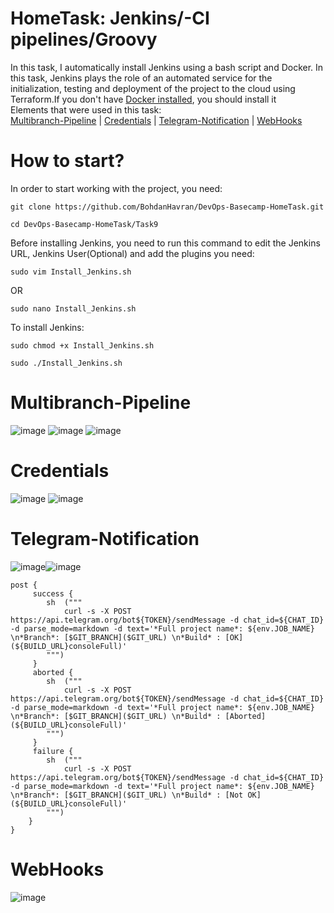 # HomeTask: Jenkins/-CI pipelines/Groovy
In this task, I automatically install Jenkins using a bash script and Docker. In this task, Jenkins plays the role of an automated service for the 
initialization, testing and deployment of the project to the cloud using Terraform.If you don't have [Docker installed](https://docs.docker.com/engine/install/ubuntu/), you should install it<br> Elements that were used in this task:<br>
[Multibranch-Pipeline](#Multibranch-Pipeline) | [Credentials](#Credentials) | [Telegram-Notification](#Telegram-Notification) | [WebHooks](#WebHooks)

# How to start?

In order to start working with the project, you need:
```
git clone https://github.com/BohdanHavran/DevOps-Basecamp-HomeTask.git
```
```
cd DevOps-Basecamp-HomeTask/Task9
```
Before installing Jenkins, you need to run this command to edit the Jenkins URL, Jenkins User(Optional) and add the plugins you need:
```
sudo vim Install_Jenkins.sh
```
OR
```
sudo nano Install_Jenkins.sh
```
To install Jenkins:
```
sudo chmod +x Install_Jenkins.sh
```
```
sudo ./Install_Jenkins.sh
```

# <a name="Multibranch-Pipeline">Multibranch-Pipeline</a>
![image](https://user-images.githubusercontent.com/7732624/213931448-2b32c143-3f43-40ce-865f-462b432b8280.png)
![image](https://user-images.githubusercontent.com/7732624/213931501-601eacc6-5aba-44fb-9387-37af0ac5a299.png)
![image](https://user-images.githubusercontent.com/7732624/213931518-96d95b1a-aeeb-4fa9-8076-39a9b220dfdd.png)

# <a name="Credentials">Credentials</a>
![image](https://user-images.githubusercontent.com/7732624/213934111-a2b80303-5d7a-45c0-9fb7-74f224f70de6.png)
![image](https://user-images.githubusercontent.com/7732624/213934135-c38b6d71-00b5-4db1-9347-39173e9469fe.png)

# <a name="Telegram-Notification">Telegram-Notification</a>
![image](https://user-images.githubusercontent.com/7732624/213931715-274df55e-9d8e-4f0d-a2e3-8233b32bc1c2.png)![image](https://user-images.githubusercontent.com/7732624/213931746-61ca863c-51c3-455a-8e2a-df8efc8e5b5d.png)
```
post {
     success { 
        sh  ("""
            curl -s -X POST https://api.telegram.org/bot${TOKEN}/sendMessage -d chat_id=${CHAT_ID} -d parse_mode=markdown -d text='*Full project name*: ${env.JOB_NAME} \n*Branch*: [$GIT_BRANCH]($GIT_URL) \n*Build* : [OK](${BUILD_URL}consoleFull)'
        """)
     }
     aborted {
        sh  ("""
            curl -s -X POST https://api.telegram.org/bot${TOKEN}/sendMessage -d chat_id=${CHAT_ID} -d parse_mode=markdown -d text='*Full project name*: ${env.JOB_NAME} \n*Branch*: [$GIT_BRANCH]($GIT_URL) \n*Build* : [Aborted](${BUILD_URL}consoleFull)'
        """)
     }
     failure {
        sh  ("""
            curl -s -X POST https://api.telegram.org/bot${TOKEN}/sendMessage -d chat_id=${CHAT_ID} -d parse_mode=markdown -d text='*Full project name*: ${env.JOB_NAME} \n*Branch*: [$GIT_BRANCH]($GIT_URL) \n*Build* : [Not OK](${BUILD_URL}consoleFull)'
        """)
    }
}
```

# <a name="WebHooks">WebHooks</a>
![image](https://user-images.githubusercontent.com/7732624/215789966-db1dc521-e83a-4bbe-aa5c-7f9a4ea89044.png)

